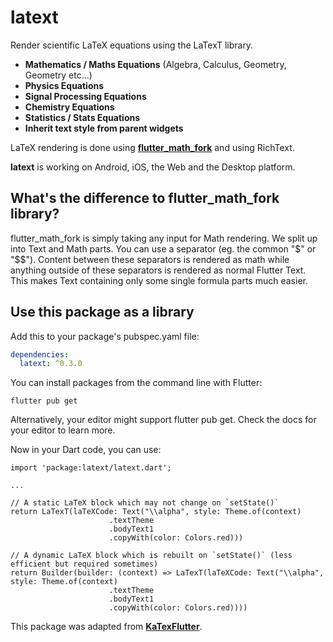 # latext

Render scientific LaTeX equations using the LaTexT library.

- **Mathematics / Maths Equations** (Algebra, Calculus, Geometry, Geometry etc...)
- **Physics Equations**
- **Signal Processing Equations**
- **Chemistry Equations**
- **Statistics / Stats Equations**
- **Inherit text style from parent widgets**

LaTeX rendering is done using **[flutter_math_fork](https://pub.dev/packages/flutter_math_fork)** and using RichText.

**latext** is working on Android, iOS, the Web and the Desktop platform.


## What's the difference to flutter_math_fork library?

flutter_math_fork is simply taking any input for Math rendering.
We split up into Text and Math parts. You can use a separator (eg. the common "$" or "$$").
Content between these separators is rendered as math while anything outside of these separators
is rendered as normal Flutter Text. This makes Text containing only some single formula parts much easier.

## Use this package as a library

Add this to your package's pubspec.yaml file:

```yaml
dependencies:
  latext: ^0.3.0
```
You can install packages from the command line with Flutter:

```shell
flutter pub get
```
Alternatively, your editor might support flutter pub get. Check the docs for your editor to learn more.

Now in your Dart code, you can use:

```
import 'package:latext/latext.dart';

...

// A static LaTeX block which may not change on `setState()`
return LaTexT(laTeXCode: Text("\\alpha", style: Theme.of(context)
                      .textTheme
                      .bodyText1
                      .copyWith(color: Colors.red)))

// A dynamic LaTeX block which is rebuilt on `setState()` (less efficient but required sometimes)
return Builder(builder: (context) => LaTexT(laTeXCode: Text("\\alpha", style: Theme.of(context)
                      .textTheme
                      .bodyText1
                      .copyWith(color: Colors.red))))
```



This package was adapted from **[KaTexFlutter](https://gitlab.com/testapp-system/katex_flutter)**.
